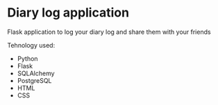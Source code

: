 # Diary log application
Flask application to log your diary log and share them with your friends

Tehnology used:
- Python
- Flask
- SQLAlchemy
- PostgreSQL
- HTML
- CSS

